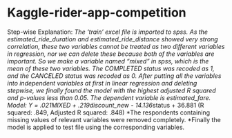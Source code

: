 # Kaggle-rider-app-competition

Step-wise Explanation:
*The ‘train’ excel file is imported to spss. As the estimated_ride_duration and estimated_ride_distance showed very 
strong correlation, these two variables cannot be treated as two different variables in regression, nor we can delete 
these because both of the variables are important. So we make a variable named “mixed” in spss, which is the mean of 
these two variables. 
*The COMPLETED status was recoded as 1, and the CANCELED status was recoded as 0. 
*After putting all the variables into independent variables at first in linear regression and deleting stepwise, we finally 
found the model with the highest adjusted R squared and p-values less than 0.05. The dependent variable is 
estimated_fare.
Model:
Y = .021*MIXED + .219*discount_new - 14.136*status + 36.881
(R squared: .849, Adjusted R squared: .848)
*The respondents containing missing values of relevant variables were removed completely. 
*Finally the model is applied to test file using the corresponding variables. 
